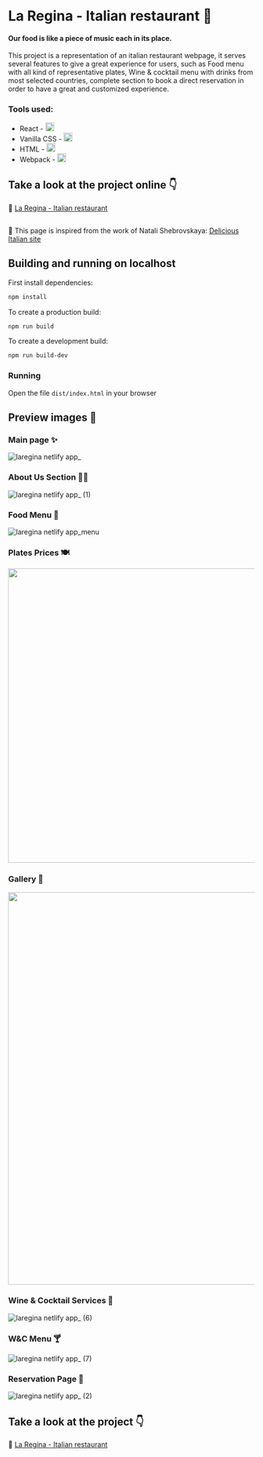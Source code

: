 # La Regina - Italian restaurant 🍝
#### Our food is like a piece of music each in its place.

This project is a representation of an italian restaurant webpage, it serves several features to give a great experience for users,
such as Food menu with all kind of representative plates, Wine & cocktail menu with drinks from most selected countries,
complete section to book a direct reservation in order to have a great and customized experience.

### Tools used:
- React - <img src="https://skills.thijs.gg/icons?i=react" width="18px">
- Vanilla CSS - <img src="https://skills.thijs.gg/icons?i=css" width="18px">
- HTML - <img src="https://skills.thijs.gg/icons?i=html" width="18px">
- Webpack - <img src="https://skills.thijs.gg/icons?i=webpack" width="18px">

## Take a look at the project online 👇

🔗 [La Regina - Italian restaurant](https://laregina.netlify.app/)

##

💭 This page is inspired from the work of Natali Shebrovskaya: [Delicious Italian site](https://www.behance.net/gallery/142015341/Delicious-Italian-site)

##

## Building and running on localhost

First install dependencies:

```sh
npm install
```

To create a production build:

```sh
npm run build
```

To create a development build:

```sh
npm run build-dev
```

### Running

Open the file `dist/index.html` in your browser

## Preview images 👀

### Main page ✨
![laregina netlify app_](https://user-images.githubusercontent.com/96636507/191565100-bfbb3c6c-8d11-45c7-80b3-3698ec281d9c.png)

### About Us Section 👩‍🍳
![laregina netlify app_ (1)](https://user-images.githubusercontent.com/96636507/191569048-e41bda7f-744e-4dd4-9c31-d508dde45820.jpg)

### Food Menu 🥗
![laregina netlify app_menu](https://user-images.githubusercontent.com/96636507/191570033-b6eb45c2-1a53-4389-a73f-42dc8cf064c8.jpg)

### Plates Prices 🍽
<img src="https://user-images.githubusercontent.com/96636507/191577943-aa0e5998-0eac-4315-b5ca-2394cebfff22.png" width="600px">

### Gallery 🍲
<img src="https://user-images.githubusercontent.com/96636507/191576348-7eea5949-d517-43ca-a4da-0c58a84e6737.jpg" width="800px">

### Wine & Cocktail Services 🍷
![laregina netlify app_ (6)](https://user-images.githubusercontent.com/96636507/191576893-33904ce1-88fc-41fb-a223-24b272580c00.png)

### W&C Menu 🍸
![laregina netlify app_ (7)](https://user-images.githubusercontent.com/96636507/191577381-9a8e77df-5745-4dd4-8c0e-6a58d02e9877.png)

### Reservation Page 📖
![laregina netlify app_ (2)](https://user-images.githubusercontent.com/96636507/191575671-7fe61a8b-a6c0-4f3e-a746-d48d7ddcf2e7.jpg)

## Take a look at the project 👇

🔗 [La Regina - Italian restaurant](https://laregina.netlify.app/)

